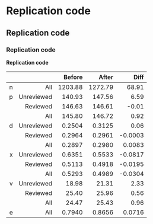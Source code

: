 # Replication code

## Replication code

### Replication code

**Replication code**

|      |            |  Before |   After |    Diff |
| ---: | ---------: | ------: | ------: | ------: |
|    n |        All | 1203.88 | 1272.79 |   68.91 |
|    p | Unreviewed |  140.93 |  147.56 |    6.59 |
|      |   Reviewed |  146.63 |  146.61 |   -0.01 |
|      |        All |  145.80 |  146.72 |    0.92 |
|    d | Unreviewed |  0.2504 |  0.3125 |    0.06 |
|      |   Reviewed |  0.2964 |  0.2961 | -0.0003 |
|      |        All |  0.2897 |  0.2980 |  0.0083 |
|    x | Unreviewed |  0.6351 |  0.5533 | -0.0817 |
|      |   Reviewed |  0.5113 |  0.4918 | -0.0195 |
|      |        All |  0.5293 |  0.4989 | -0.0304 |
|    v | Unreviewed |   18.98 |   21.31 |    2.33 |
|      |   Reviewed |   25.40 |   25.96 |    0.56 |
|      |        All |   24.47 |   25.43 |    0.96 |
|    e |        All |  0.7940 |  0.8656 |  0.0716 |
